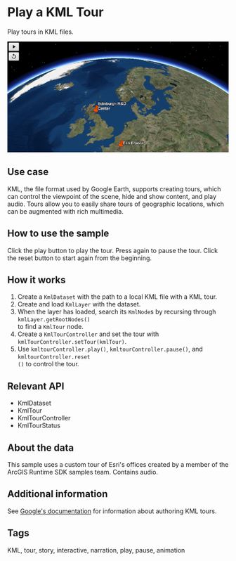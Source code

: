 <h1>Play a KML Tour</h1>

<p>Play tours in KML files.</p>

<p><img src="PlayAKMLTour.png"/></p>

<h2>Use case</h2>

<p>KML, the file format used by Google Earth, supports creating tours, which can control the viewpoint of the scene, hide and show content, and play audio. Tours allow you to easily share tours of geographic locations, which can be augmented with rich multimedia.</p>

<h2 id="howtousethesample">How to use the sample</h2>

<p>Click the play button to play the tour. Press again to pause the tour. Click the reset button to start again from 
the beginning.</p>

<h2>How it works</h2>

<ol>
<li>Create a <code>KmlDataset</code> with the path to a local KML file with a KML tour.</li>
<li>Create and load <code>KmlLayer</code> with the dataset.</li>
<li>When the layer has loaded, search its <code>KmlNode</code>s by recursing through <code>kmlLayer.getRootNodes()
</code> to find a <code>KmlTour</code> node.</li>
<li>Create a <code>KmlTourController</code> and set the tour with <code>kmlTourController.setTour(kmlTour)</code>.</li>
<li>Use <code>kmltourController.play()</code>, <code>kmltourController.pause()</code>, and <code>kmltourController.reset
()</code> to control the tour.</li>
</ol>

<h2>Relevant API</h2>

<ul>
<li>KmlDataset</li>
<li>KmlTour</li>
<li>KmlTourController</li>
<li>KmlTourStatus</li>
</ul>

<h2>About the data</h2>

<p>This sample uses a custom tour of Esri's offices created by a member of the ArcGIS Runtime SDK samples team. 
Contains audio.</p>

<h2>Additional information</h2>

<p>See <a href="https://developers.google.com/kml/documentation/touring">Google's documentation</a> for information about authoring KML tours.</p>

<h2>Tags</h2>

<p>KML, tour, story, interactive, narration, play, pause, animation</p>
